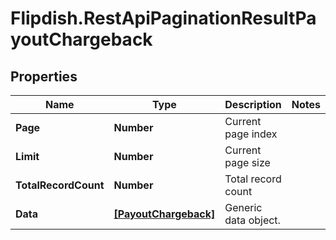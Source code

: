 # Flipdish.RestApiPaginationResultPayoutChargeback

## Properties
Name | Type | Description | Notes
------------ | ------------- | ------------- | -------------
**Page** | **Number** | Current page index | 
**Limit** | **Number** | Current page size | 
**TotalRecordCount** | **Number** | Total record count | 
**Data** | [**[PayoutChargeback]**](PayoutChargeback.md) | Generic data object. | 



